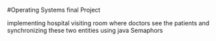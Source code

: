 #Operating Systems final Project 

implementing hospital visiting room where doctors see the patients and synchronizing these two entities using java Semaphors
